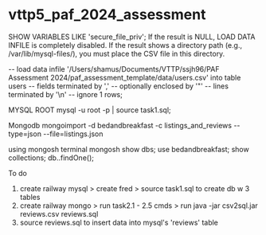 # vttp5_paf_2024_assessment

SHOW VARIABLES LIKE 'secure_file_priv';
If the result is NULL, LOAD DATA INFILE is completely disabled.
If the result shows a directory path (e.g., /var/lib/mysql-files/), you must place the CSV file in this directory.


-- load data infile '/Users/shamus/Documents/VTTP/ssjh96/PAF Assessment 2024/paf_assessment_template/data/users.csv' into table users
-- fields terminated by ','
-- optionally enclosed by '"'
-- lines terminated by '\n'
-- ignore 1 rows;

MYSQL 
ROOT
mysql -u root -p | source task1.sql;

Mongodb
mongoimport -d bedandbreakfast -c listings_and_reviews --type=json --file=listings.json

using mongosh
terminal
mongosh
show dbs;
use bedandbreakfast;
show collections;
db.<colletionName>.findOne();

To do
1. create railway mysql > create fred > source task1.sql to create db w 3 tables
2. create railway mongo > run task2.1 - 2.5 cmds > run java -jar csv2sql.jar reviews.csv reviews.sql
3. source reviews.sql to insert data into mysql's 'reviews' table
